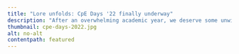 ```yaml
---
title: "Lore unfolds: CpE Days '22 finally underway"
description: "After an overwhelming academic year, we deserve some unwinding. It is our time to gather as a pact and venture the night of Silverwood."
thumbnail: cpe-days-2022.jpg
alt: no-alt
contentpath: featured
---
```

